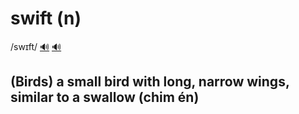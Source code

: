 # swift (n)

/swɪft/ [🔊](https://www.oxfordlearnersdictionaries.com/media/english/uk_pron/s/swi/swift/swift__gb_1.mp3) [🔊](https://www.oxfordlearnersdictionaries.com/media/english/us_pron/s/swi/swift/swift__us_1.mp3)

## (Birds) a small bird with long, narrow wings, similar to a swallow (chim én)